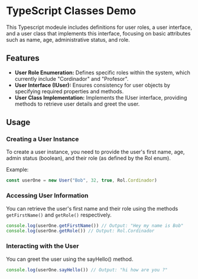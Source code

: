 # TypeScript Classes Demo

This Typescript modeule includes definitions for user roles, a user interface, and a user class that implements this interface, focusing on basic attributes such as name, age, administrative status, and role.

## Features

- **User Role Enumeration:** Defines specific roles within the system, which currently include "Cordinador" and "Profesor".
- **User Interface (IUser):** Ensures consistency for user objects by specifying required properties and methods.
- **User Class Implementation:** Implements the IUser interface, providing methods to retrieve user details and greet the user.

## Usage

### Creating a User Instance

To create a user instance, you need to provide the user's first name, age, admin status (boolean), and their role (as defined by the Rol enum).

Example:

```typescript
const userOne = new User("Bob", 32, true, Rol.Cordinador)
```

### Accessing User Information

You can retrieve the user's first name and their role using the methods `getFirstName()` and `getRole()` respectively.

```javascript
console.log(userOne.getFirstName()) // Output: "Hey my name is Bob"
console.log(userOne.getRole()) // Output: Rol.Cordinador
```

### Interacting with the User

You can greet the user using the sayHello() method.

```javascript
console.log(userOne.sayHello()) // Output: "hi how are you ?"
```
